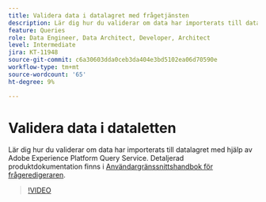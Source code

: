 ```yaml
---
title: Validera data i datalagret med frågetjänsten
description: Lär dig hur du validerar om data har importerats till datalagret med hjälp av Adobe Experience Platform Query Service.
feature: Queries
role: Data Engineer, Data Architect, Developer, Architect
level: Intermediate
jira: KT-11948
source-git-commit: c6a30603dda0ceb3da404e3bd5102ea06d70590e
workflow-type: tm+mt
source-wordcount: '65'
ht-degree: 9%

---
```


# Validera data i dataletten

Lär dig hur du validerar om data har importerats till datalagret med hjälp av Adobe Experience Platform Query Service. Detaljerad produktdokumentation finns i [Användargränssnittshandbok för frågeredigeraren](https://experienceleague.adobe.com/docs/experience-platform/query/home.html?lang=sv).

>[!VIDEO](https://video.tv.adobe.com/v/3416130?learn=on)

